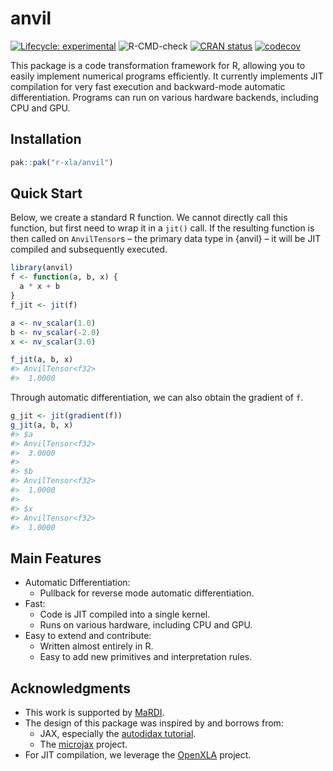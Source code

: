 
<!-- README.md is generated from README.Rmd. Please edit that file -->

# anvil

<!-- badges: start -->

[![Lifecycle:
experimental](https://img.shields.io/badge/lifecycle-experimental-orange.svg)](https://lifecycle.r-lib.org/articles/stages.html#experimental)
![R-CMD-check](https://github.com/r-xla/anvil/actions/workflows/R-CMD-check.yaml/badge.svg)
[![CRAN
status](https://www.r-pkg.org/badges/version/anvil)](https://CRAN.R-project.org/package=anvil)
[![codecov](https://codecov.io/gh/r-xla/anvil/branch/main/graph/badge.svg)](https://codecov.io/gh/r-xla/anvil)
<!-- badges: end -->

This package is a code transformation framework for R, allowing you to
easily implement numerical programs efficiently. It currently implements
JIT compilation for very fast execution and backward-mode automatic
differentiation. Programs can run on various hardware backends,
including CPU and GPU.

## Installation

``` r
pak::pak("r-xla/anvil")
```

## Quick Start

Below, we create a standard R function. We cannot directly call this
function, but first need to wrap it in a `jit()` call. If the resulting
function is then called on `AnvilTensor`s – the primary data type in
{anvil} – it will be JIT compiled and subsequently executed.

``` r
library(anvil)
f <- function(a, b, x) {
  a * x + b
}
f_jit <- jit(f)

a <- nv_scalar(1.0)
b <- nv_scalar(-2.0)
x <- nv_scalar(3.0)

f_jit(a, b, x)
#> AnvilTensor<f32> 
#>  1.0000
```

Through automatic differentiation, we can also obtain the gradient of
`f`.

``` r
g_jit <- jit(gradient(f))
g_jit(a, b, x)
#> $a
#> AnvilTensor<f32> 
#>  3.0000
#> 
#> $b
#> AnvilTensor<f32> 
#>  1.0000
#> 
#> $x
#> AnvilTensor<f32> 
#>  1.0000
```

## Main Features

- Automatic Differentiation:
  - Pullback for reverse mode automatic differentiation.
- Fast:
  - Code is JIT compiled into a single kernel.
  - Runs on various hardware, including CPU and GPU.
- Easy to extend and contribute:
  - Written almost entirely in R.
  - Easy to add new primitives and interpretation rules.

## Acknowledgments

- This work is supported by [MaRDI](https://www.mardi4nfdi.de).
- The design of this package was inspired by and borrows from:
  - JAX, especially the [autodidax
    tutorial](https://docs.jax.dev/en/latest/autodidax.html).
  - The [microjax](https://github.com/joey00072/microjax) project.
- For JIT compilation, we leverage the [OpenXLA](https://openxla.org/)
  project.
